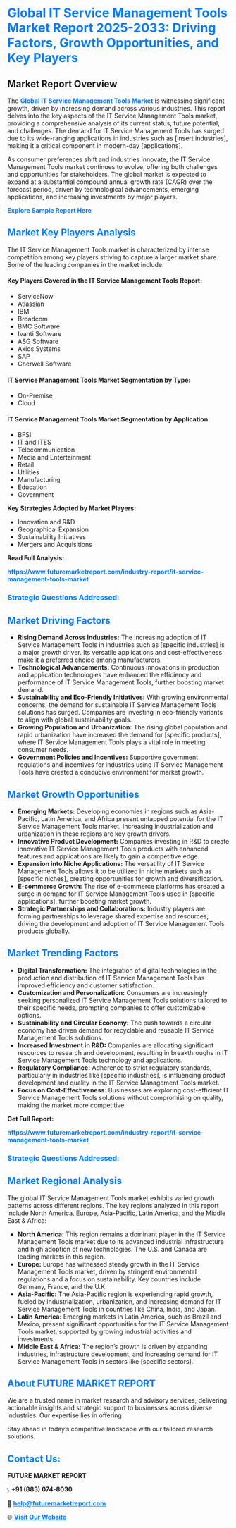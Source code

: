 <h1 style="color: #007BFF;">Global IT Service Management Tools Market Report 2025-2033: Driving Factors, Growth Opportunities, and Key Players</h1>

<section id="overview">
<h2>Market Report Overview</h2>
<p>The <a href="https://www.futuremarketreport.com/industry-report/it-service-management-tools-market" style="color: #007BFF; text-decoration: none;"><strong>Global IT Service Management Tools Market</strong></a> is witnessing significant growth, driven by increasing demand across various industries. This report delves into the key aspects of the IT Service Management Tools market, providing a comprehensive analysis of its current status, future potential, and challenges. The demand for IT Service Management Tools has surged due to its wide-ranging applications in industries such as [insert industries], making it a critical component in modern-day [applications].</p>
<p>As consumer preferences shift and industries innovate, the IT Service Management Tools market continues to evolve, offering both challenges and opportunities for stakeholders. The global market is expected to expand at a substantial compound annual growth rate (CAGR) over the forecast period, driven by technological advancements, emerging applications, and increasing investments by major players.</p>
</section>

<section id="overview">
<p><a href="https://www.futuremarketreport.com/request-sample/reportId=46632" style="color: #007BFF; text-decoration: none;"><strong>Explore Sample Report Here</strong></a></p>
</section>

<section id="key-players">
<h2 style="color: #007BFF;">Market Key Players Analysis</h2>
<p>The IT Service Management Tools market is characterized by intense competition among key players striving to capture a larger market share. Some of the leading companies in the market include:</p>
<h4>Key Players Covered in the IT Service Management Tools Report:</h4>
<ul><li>ServiceNow</li><li>Atlassian</li><li>IBM</li><li>Broadcom</li><li>BMC Software</li><li>Ivanti Software</li><li>ASG Software</li><li>Axios Systems</li><li>SAP</li><li>Cherwell Software</li></ul>
<h4>IT Service Management Tools Market Segmentation by Type:</h4>
<ul><li>On-Premise</li><li>Cloud</li></ul>

<h4>IT Service Management Tools Market Segmentation by Application:</h4>
<ul><li>BFSI</li><li>IT and ITES</li><li>Telecommunication</li><li>Media and Entertainment</li><li>Retail</li><li>Utilities</li><li>Manufacturing</li><li>Education</li><li>Government</li></ul>
<p><strong>Key Strategies Adopted by Market Players:</strong></p>
<ul>
<li>Innovation and R&D</li>
<li>Geographical Expansion</li>
<li>Sustainability Initiatives</li>
<li>Mergers and Acquisitions</li>
</ul>
</section>

<section>
<p><strong>Read Full Analysis: </strong></p><a href="https://www.futuremarketreport.com/industry-report/it-service-management-tools-market" style="color: #007BFF; text-decoration: none;"><strong>https://www.futuremarketreport.com/industry-report/it-service-management-tools-market</strong></a>
<h3 style="color: #007BFF;">Strategic Questions Addressed:</h3>
</section>

<section id="driving-factors">
<h2 style="color: #007BFF;">Market Driving Factors</h2>
<ul>
<li><strong>Rising Demand Across Industries:</strong> The increasing adoption of IT Service Management Tools in industries such as [specific industries] is a major growth driver. Its versatile applications and cost-effectiveness make it a preferred choice among manufacturers.</li>
<li><strong>Technological Advancements:</strong> Continuous innovations in production and application technologies have enhanced the efficiency and performance of IT Service Management Tools, further boosting market demand.</li>
<li><strong>Sustainability and Eco-Friendly Initiatives:</strong> With growing environmental concerns, the demand for sustainable IT Service Management Tools solutions has surged. Companies are investing in eco-friendly variants to align with global sustainability goals.</li>
<li><strong>Growing Population and Urbanization:</strong> The rising global population and rapid urbanization have increased the demand for [specific products], where IT Service Management Tools plays a vital role in meeting consumer needs.</li>
<li><strong>Government Policies and Incentives:</strong> Supportive government regulations and incentives for industries using IT Service Management Tools have created a conducive environment for market growth.</li>
</ul>
</section>

<section id="growth-opportunities">
<h2 style="color: #007BFF;">Market Growth Opportunities</h2>
<ul>
<li><strong>Emerging Markets:</strong> Developing economies in regions such as Asia-Pacific, Latin America, and Africa present untapped potential for the IT Service Management Tools market. Increasing industrialization and urbanization in these regions are key growth drivers.</li>
<li><strong>Innovative Product Development:</strong> Companies investing in R&D to create innovative IT Service Management Tools products with enhanced features and applications are likely to gain a competitive edge.</li>
<li><strong>Expansion into Niche Applications:</strong> The versatility of IT Service Management Tools allows it to be utilized in niche markets such as [specific niches], creating opportunities for growth and diversification.</li>
<li><strong>E-commerce Growth:</strong> The rise of e-commerce platforms has created a surge in demand for IT Service Management Tools used in [specific applications], further boosting market growth.</li>
<li><strong>Strategic Partnerships and Collaborations:</strong> Industry players are forming partnerships to leverage shared expertise and resources, driving the development and adoption of IT Service Management Tools products globally.</li>
</ul>
</section>

<section id="trending-factors">
<h2 style="color: #007BFF;">Market Trending Factors</h2>
<ul>
<li><strong>Digital Transformation:</strong> The integration of digital technologies in the production and distribution of IT Service Management Tools has improved efficiency and customer satisfaction.</li>
<li><strong>Customization and Personalization:</strong> Consumers are increasingly seeking personalized IT Service Management Tools solutions tailored to their specific needs, prompting companies to offer customizable options.</li>
<li><strong>Sustainability and Circular Economy:</strong> The push towards a circular economy has driven demand for recyclable and reusable IT Service Management Tools solutions.</li>
<li><strong>Increased Investment in R&D:</strong> Companies are allocating significant resources to research and development, resulting in breakthroughs in IT Service Management Tools technology and applications.</li>
<li><strong>Regulatory Compliance:</strong> Adherence to strict regulatory standards, particularly in industries like [specific industries], is influencing product development and quality in the IT Service Management Tools market.</li>
<li><strong>Focus on Cost-Effectiveness:</strong> Businesses are exploring cost-efficient IT Service Management Tools solutions without compromising on quality, making the market more competitive.</li>
</ul>
</section>

<section>
<p><strong>Get Full Report: </strong></p><a href="https://www.futuremarketreport.com/industry-report/it-service-management-tools-market" style="color: #007BFF; text-decoration: none;"><strong>https://www.futuremarketreport.com/industry-report/it-service-management-tools-market</strong></a>
<h3 style="color: #007BFF;">Strategic Questions Addressed:</h3>
</section>


<section id="regional-analysis">
<h2 style="color: #007BFF;">Market Regional Analysis</h2>
<p>The global IT Service Management Tools market exhibits varied growth patterns across different regions. The key regions analyzed in this report include North America, Europe, Asia-Pacific, Latin America, and the Middle East & Africa:</p>
<ul>
<li><strong>North America:</strong> This region remains a dominant player in the IT Service Management Tools market due to its advanced industrial infrastructure and high adoption of new technologies. The U.S. and Canada are leading markets in this region.</li>
<li><strong>Europe:</strong> Europe has witnessed steady growth in the IT Service Management Tools market, driven by stringent environmental regulations and a focus on sustainability. Key countries include Germany, France, and the U.K.</li>
<li><strong>Asia-Pacific:</strong> The Asia-Pacific region is experiencing rapid growth, fueled by industrialization, urbanization, and increasing demand for IT Service Management Tools in countries like China, India, and Japan.</li>
<li><strong>Latin America:</strong> Emerging markets in Latin America, such as Brazil and Mexico, present significant opportunities for the IT Service Management Tools market, supported by growing industrial activities and investments.</li>
<li><strong>Middle East & Africa:</strong> The region’s growth is driven by expanding industries, infrastructure development, and increasing demand for IT Service Management Tools in sectors like [specific sectors].</li>
</ul>
</section>

<footer>
<h2 style="color: #007BFF;">About FUTURE MARKET REPORT</h2>
<p>We are a trusted name in market research and advisory services, delivering actionable insights and strategic support to businesses across diverse industries. Our expertise lies in offering:</p>

<p>Stay ahead in today’s competitive landscape with our tailored research solutions.</p>

<h2 style="color: #007BFF;">Contact Us:</h2>
<p><strong>FUTURE MARKET REPORT</strong></p>
<p>📞 <strong>+91 (883) 074-8030</strong></p>
<p>📧 <strong><a href="mailto:help@futuremarketreport.com" style="color: #007BFF;">help@futuremarketreport.com</a></strong></p>
<p>🌐 <strong><a href="https://www.futuremarketreport.com/" style="color: #007BFF;">Visit Our Website</a></strong></p>
</footer>